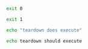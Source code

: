 ```bash {"stage":"main", "id":"succeeding", "runtime":"bash"}
exit 0
```

```bash {"stage":"main", "id":"failing", "runtime":"bash"}
exit 1
```

```bash {"stage":"teardown", "requires":"main/failing"}
echo "teardown does execute"
```

```bash {"stage":"teardown", "requires":"main/succeeding"}
echo teardown should execute
```
